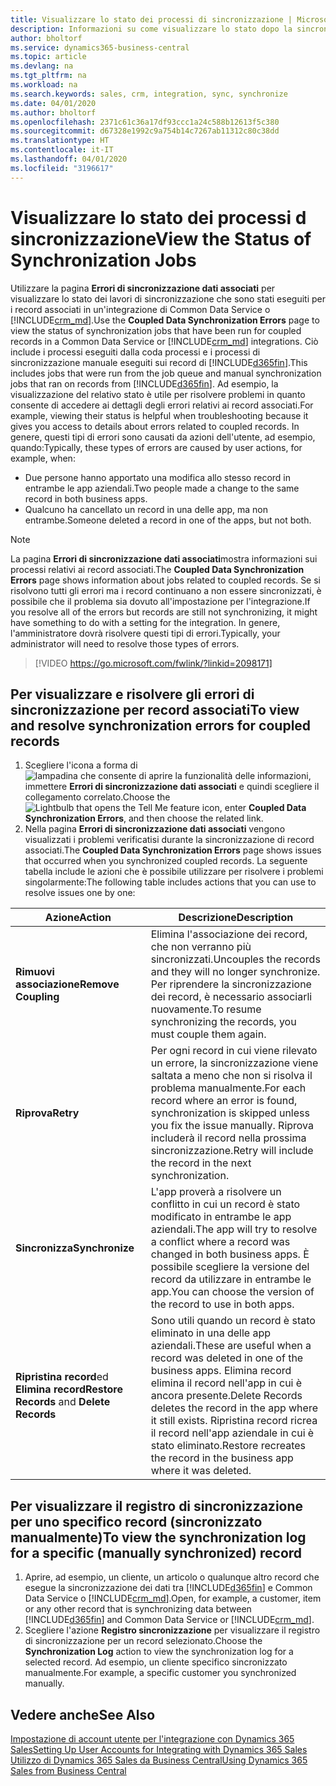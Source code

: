 ```yaml
---
title: Visualizzare lo stato dei processi di sincronizzazione | Microsoft Docs
description: Informazioni su come visualizzare lo stato dopo la sincronizzazione di record associati.
author: bholtorf
ms.service: dynamics365-business-central
ms.topic: article
ms.devlang: na
ms.tgt_pltfrm: na
ms.workload: na
ms.search.keywords: sales, crm, integration, sync, synchronize
ms.date: 04/01/2020
ms.author: bholtorf
ms.openlocfilehash: 2371c61c36a17df93ccc1a24c588b12613f5c380
ms.sourcegitcommit: d67328e1992c9a754b14c7267ab11312c80c38dd
ms.translationtype: HT
ms.contentlocale: it-IT
ms.lasthandoff: 04/01/2020
ms.locfileid: "3196617"
---
```

# <a name="view-the-status-of-synchronization-jobs"></a><span data-ttu-id="bc57f-103">Visualizzare lo stato dei processi d sincronizzazione</span><span class="sxs-lookup"><span data-stu-id="bc57f-103">View the Status of Synchronization Jobs</span></span>
<span data-ttu-id="bc57f-104">Utilizzare la pagina **Errori di sincronizzazione dati associati** per visualizzare lo stato dei lavori di sincronizzazione che sono stati eseguiti per i record associati in un'integrazione di Common Data Service o [!INCLUDE[crm_md](includes/crm_md.md)].</span><span class="sxs-lookup"><span data-stu-id="bc57f-104">Use the **Coupled Data Synchronization Errors** page to view the status of synchronization jobs that have been run for coupled records in a Common Data Service or [!INCLUDE[crm_md](includes/crm_md.md)] integrations.</span></span> <span data-ttu-id="bc57f-105">Ciò include i processi eseguiti dalla coda processi e i processi di sincronizzazione manuale eseguiti sui record di [!INCLUDE[d365fin](includes/d365fin_md.md)].</span><span class="sxs-lookup"><span data-stu-id="bc57f-105">This includes jobs that were run from the job queue and manual synchronization jobs that ran on records from [!INCLUDE[d365fin](includes/d365fin_md.md)].</span></span> <span data-ttu-id="bc57f-106">Ad esempio, la visualizzazione del relativo stato è utile per risolvere problemi in quanto consente di accedere ai dettagli degli errori relativi ai record associati.</span><span class="sxs-lookup"><span data-stu-id="bc57f-106">For example, viewing their status is helpful when troubleshooting because it gives you access to details about errors related to coupled records.</span></span> <span data-ttu-id="bc57f-107">In genere, questi tipi di errori sono causati da azioni dell'utente, ad esempio, quando:</span><span class="sxs-lookup"><span data-stu-id="bc57f-107">Typically, these types of errors are caused by user actions, for example, when:</span></span>  

* <span data-ttu-id="bc57f-108">Due persone hanno apportato una modifica allo stesso record in entrambe le app aziendali.</span><span class="sxs-lookup"><span data-stu-id="bc57f-108">Two people made a change to the same record in both business apps.</span></span>
* <span data-ttu-id="bc57f-109">Qualcuno ha cancellato un record in una delle app, ma non entrambe.</span><span class="sxs-lookup"><span data-stu-id="bc57f-109">Someone deleted a record in one of the apps, but not both.</span></span>

> [!Note]
> <span data-ttu-id="bc57f-110">La pagina **Errori di sincronizzazione dati associati**mostra informazioni sui processi relativi ai record associati.</span><span class="sxs-lookup"><span data-stu-id="bc57f-110">The **Coupled Data Synchronization Errors** page shows information about jobs related to coupled records.</span></span> <span data-ttu-id="bc57f-111">Se si risolvono tutti gli errori ma i record continuano a non essere sincronizzati, è possibile che il problema sia dovuto all'impostazione per l'integrazione.</span><span class="sxs-lookup"><span data-stu-id="bc57f-111">If you resolve all of the errors but records are still not synchronizing, it might have something to do with a setting for the integration.</span></span> <span data-ttu-id="bc57f-112">In genere, l'amministratore dovrà risolvere questi tipi di errori.</span><span class="sxs-lookup"><span data-stu-id="bc57f-112">Typically, your administrator will need to resolve those types of errors.</span></span>   

> [!VIDEO https://go.microsoft.com/fwlink/?linkid=2098171]

## <a name="to-view-and-resolve-synchronization-errors-for-coupled-records"></a><span data-ttu-id="bc57f-113">Per visualizzare e risolvere gli errori di sincronizzazione per record associati</span><span class="sxs-lookup"><span data-stu-id="bc57f-113">To view and resolve synchronization errors for coupled records</span></span>
1. <span data-ttu-id="bc57f-114">Scegliere l'icona a forma di ![lampadina che consente di aprire la funzionalità delle informazioni](media/ui-search/search_small.png "Informazioni sull'operazione che si desidera eseguire"), immettere **Errori di sincronizzazione dati associati** e quindi scegliere il collegamento correlato.</span><span class="sxs-lookup"><span data-stu-id="bc57f-114">Choose the ![Lightbulb that opens the Tell Me feature](media/ui-search/search_small.png "Tell me what you want to do") icon, enter **Coupled Data Synchronization Errors**, and then choose the related link.</span></span>
2. <span data-ttu-id="bc57f-115">Nella pagina **Errori di sincronizzazione dati associati** vengono visualizzati i problemi verificatisi durante la sincronizzazione di record associati.</span><span class="sxs-lookup"><span data-stu-id="bc57f-115">The **Coupled Data Synchronization Errors** page shows issues that occurred when you synchronized coupled records.</span></span> <span data-ttu-id="bc57f-116">La seguente tabella include le azioni che è possibile utilizzare per risolvere i problemi singolarmente:</span><span class="sxs-lookup"><span data-stu-id="bc57f-116">The following table includes actions that you can use to resolve issues one by one:</span></span>

|<span data-ttu-id="bc57f-117">Azione</span><span class="sxs-lookup"><span data-stu-id="bc57f-117">Action</span></span>|<span data-ttu-id="bc57f-118">Descrizione</span><span class="sxs-lookup"><span data-stu-id="bc57f-118">Description</span></span>|
|----|----|
|<span data-ttu-id="bc57f-119">**Rimuovi associazione**</span><span class="sxs-lookup"><span data-stu-id="bc57f-119">**Remove Coupling**</span></span>|<span data-ttu-id="bc57f-120">Elimina l'associazione dei record, che non verranno più sincronizzati.</span><span class="sxs-lookup"><span data-stu-id="bc57f-120">Uncouples the records and they will no longer synchronize.</span></span> <span data-ttu-id="bc57f-121">Per riprendere la sincronizzazione dei record, è necessario associarli nuovamente.</span><span class="sxs-lookup"><span data-stu-id="bc57f-121">To resume synchronizing the records, you must couple them again.</span></span>|
|<span data-ttu-id="bc57f-122">**Riprova**</span><span class="sxs-lookup"><span data-stu-id="bc57f-122">**Retry**</span></span>|<span data-ttu-id="bc57f-123">Per ogni record in cui viene rilevato un errore, la sincronizzazione viene saltata a meno che non si risolva il problema manualmente.</span><span class="sxs-lookup"><span data-stu-id="bc57f-123">For each record where an error is found, synchronization is skipped unless you fix the issue manually.</span></span> <span data-ttu-id="bc57f-124">Riprova includerà il record nella prossima sincronizzazione.</span><span class="sxs-lookup"><span data-stu-id="bc57f-124">Retry will include the record in the next synchronization.</span></span>|
|<span data-ttu-id="bc57f-125">**Sincronizza**</span><span class="sxs-lookup"><span data-stu-id="bc57f-125">**Synchronize**</span></span>|<span data-ttu-id="bc57f-126">L'app proverà a risolvere un conflitto in cui un record è stato modificato in entrambe le app aziendali.</span><span class="sxs-lookup"><span data-stu-id="bc57f-126">The app will try to resolve a conflict where a record was changed in both business apps.</span></span> <span data-ttu-id="bc57f-127">È possibile scegliere la versione del record da utilizzare in entrambe le app.</span><span class="sxs-lookup"><span data-stu-id="bc57f-127">You can choose the version of the record to use in both apps.</span></span>|
|<span data-ttu-id="bc57f-128">**Ripristina record**ed **Elimina record**</span><span class="sxs-lookup"><span data-stu-id="bc57f-128">**Restore Records** and **Delete Records**</span></span>|<span data-ttu-id="bc57f-129">Sono utili quando un record è stato eliminato in una delle app aziendali.</span><span class="sxs-lookup"><span data-stu-id="bc57f-129">These are useful when a record was deleted in one of the business apps.</span></span> <span data-ttu-id="bc57f-130">Elimina record elimina il record nell'app in cui è ancora presente.</span><span class="sxs-lookup"><span data-stu-id="bc57f-130">Delete Records deletes the record in the app where it still exists.</span></span> <span data-ttu-id="bc57f-131">Ripristina record ricrea il record nell'app aziendale in cui è stato eliminato.</span><span class="sxs-lookup"><span data-stu-id="bc57f-131">Restore recreates the record in the business app where it was deleted.</span></span>|

## <a name="to-view-the-synchronization-log-for-a-specific-manually-synchronized-record"></a><span data-ttu-id="bc57f-132">Per visualizzare il registro di sincronizzazione per uno specifico record (sincronizzato manualmente)</span><span class="sxs-lookup"><span data-stu-id="bc57f-132">To view the synchronization log for a specific (manually synchronized) record</span></span>
1. <span data-ttu-id="bc57f-133">Aprire, ad esempio, un cliente, un articolo o qualunque altro record che esegue la sincronizzazione dei dati tra [!INCLUDE[d365fin](includes/d365fin_md.md)] e Common Data Service o [!INCLUDE[crm_md](includes/crm_md.md)].</span><span class="sxs-lookup"><span data-stu-id="bc57f-133">Open, for example, a customer, item or any other record that is synchronizing data between [!INCLUDE[d365fin](includes/d365fin_md.md)] and Common Data Service or [!INCLUDE[crm_md](includes/crm_md.md)].</span></span>
2. <span data-ttu-id="bc57f-134">Scegliere l'azione **Registro sincronizzazione** per visualizzare il registro di sincronizzazione per un record selezionato.</span><span class="sxs-lookup"><span data-stu-id="bc57f-134">Choose the **Synchronization Log** action to view the synchronization log for a selected record.</span></span> <span data-ttu-id="bc57f-135">Ad esempio, un cliente specifico sincronizzato manualmente.</span><span class="sxs-lookup"><span data-stu-id="bc57f-135">For example, a specific customer you synchronized manually.</span></span>

## <a name="see-also"></a><span data-ttu-id="bc57f-136">Vedere anche</span><span class="sxs-lookup"><span data-stu-id="bc57f-136">See Also</span></span>  
[<span data-ttu-id="bc57f-137">Impostazione di account utente per l'integrazione con Dynamics 365 Sales</span><span class="sxs-lookup"><span data-stu-id="bc57f-137">Setting Up User Accounts for Integrating with Dynamics 365 Sales</span></span>](admin-setting-up-integration-with-dynamics-sales.md)  
[<span data-ttu-id="bc57f-138">Utilizzo di Dynamics 365 Sales da Business Central</span><span class="sxs-lookup"><span data-stu-id="bc57f-138">Using Dynamics 365 Sales from Business Central</span></span>](marketing-integrate-dynamicscrm.md)
